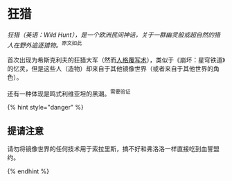 # 狂猎

*狂猎（英语：Wild Hunt），是一个欧洲民间神话，关于一群幽灵般或超自然的猎人在野外追逐猎物。*<sup>原文如此</sup>

首次出现为希斯克利夫的狂猎大军（然而[人格覆写术](id-rewrite.md)），类似于《崩坏：星穹铁道》的忆灵，但是这些人（造物）却来自于其他镜像世界（或者来自于其他世界的角色）。

还有一种体现是鸣式利维亚坦的黑潮。<sup>需要验证</sup>

{% hint style="danger" %}

## 提请注意

请勿将镜像世界的任何技术用于索拉里斯，搞不好和弗洛洛一样直接吃到血誓盟约。

{% endhint %}